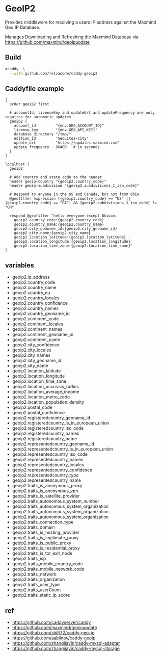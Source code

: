 # GeoIP2

Provides middleware for resolving a users IP address against the Maxmind Geo IP Database.

Manages Downloading and Refreshing the Maxmind Database via https://github.com/maxmind/geoipupdate

## Build

```sh
xcaddy  \
  --with github.com/relvacode/caddy-geoip2
```

## Caddyfile example

```
{
  order geoip2 first

  # accountId, licenseKey and updateUrl and updateFrequency are only requires for automatic updates
  geoip2 {
    account_id         "{env.GEO_ACCOUNT_ID}"
    license_key        "{env.GEO_API_KEY}"
    database_directory "/tmp/"
    edition_id         "GeoLite2-City"
    update_url         "https://updates.maxmind.com"
    update_frequency   86400   # in seconds
  }
}

localhost {
  geoip2

  # Add country and state code to the header
  header geoip-country "{geoip2.country_code}"
  header geoip-subdivision "{geoip2.subdivisions_1_iso_code}"

  # Respond to anyone in the US and Canada, but not from Ohio
  @geofilter expression ({geoip2.country_code} == "US" || {geoip2.country_code} == "CA") && {geoip2.subdivisions_1_iso_code} != "OH"
  
  respond @geofilter "hello everyone except Ohioan:
    geoip2.country_code:{geoip2.country_code}
    geoip2.country_name:{geoip2.country_name}
    geoip2.city_geoname_id:{geoip2.city_geoname_id}
    geoip2.city_name:{geoip2.city_name}
    geoip2.location_latitude:{geoip2.location_latitude}
    geoip2.location_longitude:{geoip2.location_longitude}
    geoip2.location_time_zone:{geoip2.location_time_zone}"
}

```

## variables

- geoip2.ip_address
- geoip2.country_code
- geoip2.country_name
- geoip2.country_eu
- geoip2.country_locales
- geoip2.country_confidence
- geoip2.country_names
- geoip2.country_geoname_id
- geoip2.continent_code
- geoip2.continent_locales
- geoip2.continent_names
- geoip2.continent_geoname_id
- geoip2.continent_name
- geoip2.city_confidence
- geoip2.city_locales
- geoip2.city_names
- geoip2.city_geoname_id
- geoip2.city_name
- geoip2.location_latitude
- geoip2.location_longitude
- geoip2.location_time_zone
- geoip2.location_accuracy_radius
- geoip2.location_average_income
- geoip2.location_metro_code
- geoip2.location_population_density
- geoip2.postal_code
- geoip2.postal_confidence
- geoip2.registeredcountry_geoname_id
- geoip2.registeredcountry_is_in_european_union
- geoip2.registeredcountry_iso_code
- geoip2.registeredcountry_names
- geoip2.registeredcountry_name
- geoip2.representedcountry_geoname_id
- geoip2.representedcountry_is_in_european_union	
- geoip2.representedcountry_iso_code
- geoip2.representedcountry_names
- geoip2.representedcountry_locales
- geoip2.representedcountry_confidence
- geoip2.representedcountry_type
- geoip2.representedcountry_name
- geoip2.traits_is_anonymous_proxy
- geoip2.traits_is_anonymous_vpn
- geoip2.traits_is_satellite_provider
- geoip2.traits_autonomous_system_number
- geoip2.traits_autonomous_system_organization
- geoip2.traits_autonomous_system_organization
- geoip2.traits_autonomous_system_organization
- geoip2.traits_connection_type
- geoip2.traits_domain
- geoip2.traits_is_hosting_provider
- geoip2.traits_is_legitimate_proxy
- geoip2.traits_is_public_proxy
- geoip2.traits_is_residential_proxy
- geoip2.traits_is_tor_exit_node
- geoip2.traits_isp
- geoip2.traits_mobile_country_code
- geoip2.traits_mobile_network_code
- geoip2.traits_network
- geoip2.traits_organization
- geoip2.traits_user_type
- geoip2.traits_userCount
- geoip2.traits_static_ip_score

## ref

- https://github.com/caddyserver/caddy
- https://github.com/maxmind/geoipupdate
- https://github.com/shift72/caddy-geo-ip
- https://github.com/aablinov/caddy-geoip
- https://github.com/zhangjiayin/caddy-mysql-adapter
- https://github.com/zhangjiayin/caddy-mysql-storage
